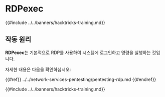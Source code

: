 # RDPexec

{{#include ../../banners/hacktricks-training.md}}

## 작동 원리

**RDPexec**는 기본적으로 RDP를 사용하여 시스템에 로그인하고 명령을 실행하는 것입니다.

자세한 내용은 다음을 확인하십시오:


{{#ref}}
../../network-services-pentesting/pentesting-rdp.md
{{#endref}}

{{#include ../../banners/hacktricks-training.md}}
